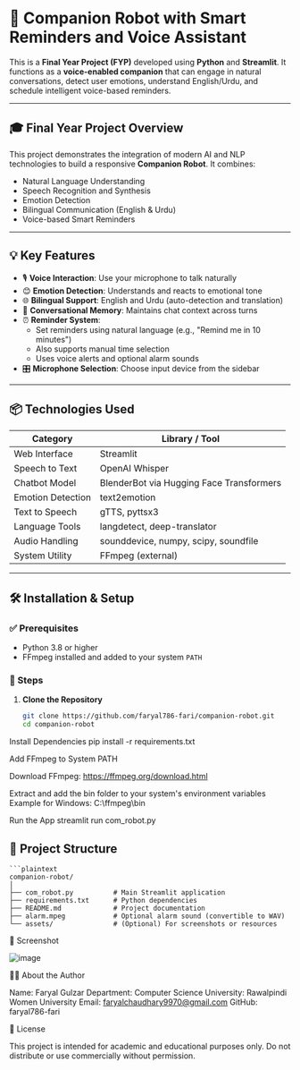 # 🤖 Companion Robot with Smart Reminders and Voice Assistant

This is a **Final Year Project (FYP)** developed using **Python** and **Streamlit**. It functions as a **voice-enabled companion** that can engage in natural conversations, detect user emotions, understand English/Urdu, and schedule intelligent voice-based reminders.

---

## 🎓 Final Year Project Overview

This project demonstrates the integration of modern AI and NLP technologies to build a responsive **Companion Robot**. It combines:

- Natural Language Understanding
- Speech Recognition and Synthesis
- Emotion Detection
- Bilingual Communication (English & Urdu)
- Voice-based Smart Reminders

---

## 💡 Key Features

- 🎙️ **Voice Interaction**: Use your microphone to talk naturally
- 😊 **Emotion Detection**: Understands and reacts to emotional tone
- 🌐 **Bilingual Support**: English and Urdu (auto-detection and translation)
- 🔁 **Conversational Memory**: Maintains chat context across turns
- ⏰ **Reminder System**:
  - Set reminders using natural language (e.g., "Remind me in 10 minutes")
  - Also supports manual time selection
  - Uses voice alerts and optional alarm sounds
- 🎛️ **Microphone Selection**: Choose input device from the sidebar

---

## 📦 Technologies Used

| Category         | Library / Tool                         |
|------------------|----------------------------------------|
| Web Interface    | Streamlit                              |
| Speech to Text   | OpenAI Whisper                         |
| Chatbot Model    | BlenderBot via Hugging Face Transformers |
| Emotion Detection| text2emotion                           |
| Text to Speech   | gTTS, pyttsx3                           |
| Language Tools   | langdetect, deep-translator            |
| Audio Handling   | sounddevice, numpy, scipy, soundfile   |
| System Utility   | FFmpeg (external)                      |

---

## 🛠️ Installation & Setup

### ✅ Prerequisites

- Python 3.8 or higher
- FFmpeg installed and added to your system `PATH`

### 🔧 Steps

1. **Clone the Repository**

   ```bash
   git clone https://github.com/faryal786-fari/companion-robot.git
   cd companion-robot
Install Dependencies
pip install -r requirements.txt

Add FFmpeg to System PATH

Download FFmpeg: https://ffmpeg.org/download.html

Extract and add the bin folder to your system's environment variables
Example for Windows: C:\ffmpeg\bin

Run the App
streamlit run com_robot.py


## 📁 Project Structure

    ```plaintext
    companion-robot/
    │
    ├── com_robot.py          # Main Streamlit application
    ├── requirements.txt      # Python dependencies
    ├── README.md             # Project documentation
    ├── alarm.mpeg            # Optional alarm sound (convertible to WAV)
    └── assets/               # (Optional) For screenshots or resources


📸 Screenshot 

![image](https://github.com/user-attachments/assets/933ad3cc-0128-4a80-a2b9-7c1f8b7717ba)


🙋‍♀️ About the Author

Name: Faryal Gulzar
Department: Computer Science
University: Rawalpindi Women University
Email: faryalchaudhary9970@gmail.com
GitHub: faryal786-fari

📜 License

This project is intended for academic and educational purposes only.
Do not distribute or use commercially without permission.
